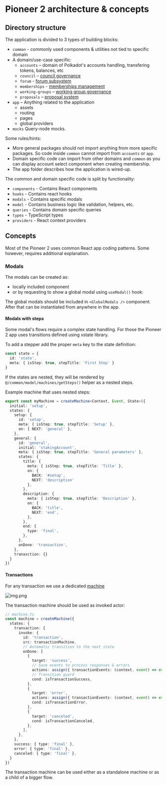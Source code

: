 # Pioneer 2 architecture & concepts

## Directory structure

The application is divided to 3 types of building blocks:

* `common` - commonly used components & utilities not tied to specific domain
* A domain/use-case specific:
  * `accounts` – domain of Polkadot's accounts handling, transfering tokens, balances, etc
  * `council` – [council governance](https://joystream.gitbook.io/joystream-handbook/governance/council)
  * `forum` - [forum subsystem](https://joystream.gitbook.io/joystream-handbook/subsystems/forum)
  * `memberships` - [memberships management](https://joystream.gitbook.io/joystream-handbook/subsystems/membership)
  * `working-groups`
    – [working group governance](https://joystream.gitbook.io/joystream-handbook/governance/working-groups)
  * `proposals` – [proposal system](https://joystream.gitbook.io/joystream-handbook/governance/proposals)
* `app` – Anything related to the application
  * assets
  * routing
  * pages
  * global providers
* `mocks` Query-node mocks.

Some rules/hints:

- More general packages should not import anything from more specific packages. So code inside `common` cannot import
  from `accounts` or `app`.
- Domain specific code can import from other domains and `common` as you can display account select component when
  creating membership.
- The app folder describes how the application is wired-up.

The common and domain specific code is split by functionality:

* `components` - Contains React components
* `hooks` - Contains react hooks
* `modals` - Contains specific modals
* `model` - Contains business logic like validation, helpers, etc.
* `queries` - Contains domain specific queries
* `types` - TypeScript types
* `providers` - React context providers

## Concepts

Most of the Pioneer 2 uses common React app coding patterns. Some however, requires additional explanation.

### Modals

The modals can be created as:

- locally included component
- or by requesting to show a global modal using `useModal()` hook:

The global modals should be included in `<GlobalModals />` component. After that can be instantiated from anywhere in
the app.

#### Modals with steps

Some modal's flows require a complex state handling. For those the Pioneer 2 app uses transitions defined using xstate
library.

To add a stepper add the proper `meta` key to the state definition:

```ts
const state = {
  id: 'state',
  meta: { isStep: true, stepTitle: 'First Step' }
}
```

If the states are nested, they will be rendered by `@/common/model/machines/getSteps()` helper as a nested steps.

Example machine that uses nested steps:

```ts
export const myMachine = createMachine<Context, Event, State>({
  initial: 'setup',
  states: {
    setup: {
      id: 'setup',
      meta: { isStep: true, stepTitle: 'Setup' },
      on: { NEXT: 'general' },
    },
    general: {
      id: 'general',
      initial: 'stakingAccount',
      meta: { isStep: true, stepTitle: 'General parameters' },
      states: {
        title: {
          meta: { isStep: true, stepTitle: 'Title' },
          on: {
            BACK: '#setup',
            NEXT: 'description'
          },
        },
        description: {
          meta: { isStep: true, stepTitle: 'Description' },
          on: {
            BACK: 'title',
            NEXT: 'end',
          },
        },
        end: {
          type: 'final',
        },
      },
      onDone: 'transaction',
    },
    tranasction: {}
  }
})
```

#### Transactions

For any transaction we use a dedicated [machine](/packages/ui/src/common/model/machines/transaction.ts)

![img.png](docs/assets/transaction-machine.png)

The transaction machine should be used as invoked actor:

```ts
// machine.ts
const machine = createMachine({
  states: {
    transaction: {
      invoke: {
        id: 'transaction',
        src: transactionMachine,
        // Automatic transition to the next state
        onDone: [
          {
            target: 'success',
            // Save events to process responses & errors
            actions: assign({ transactionEvents: (context, event) => event.data.events }),
            // Transition guard
            cond: isTransactionSuccess,
          },
          {
            target: 'error',
            actions: assign({ transactionEvents: (context, event) => event.data.events }),
            cond: isTransactionError,
          },
          {
            target: 'canceled',
            cond: isTransactionCanceled,
          },
        ],
      },
    },
    success: { type: 'final' },
    error: { type: 'final' },
    canceled: { type: 'final' },
  }
})
```

The transaction machine can be used either as a standalone machine or as a child of a bigger flow.
